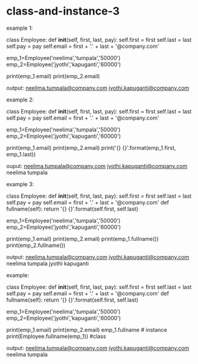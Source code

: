 # class-and-instance-3

example 1:

class Employee:
    def __init__(self, first, last, pay):
        self.first = first
        self.last = last
        self.pay = pay
        self.email = first + '.' + last + '@company.com'

emp_1=Employee('neelima','tumpala','50000')
emp_2=Employee('jyothi','kapuganti','60000')

print(emp_1.email)
print(emp_2.email)


output:
neelima.tumpala@company.com
jyothi.kapuganti@company.com

example 2:

class Employee:
    def __init__(self, first, last, pay):
        self.first = first
        self.last = last
        self.pay = pay
        self.email = first + '.' + last + '@company.com'

emp_1=Employee('neelima','tumpala','50000')
emp_2=Employee('jyothi','kapuganti','60000')

print(emp_1.email)
print(emp_2.email)
print('{} {}'.format(emp_1.first, emp_1.last))


ouput:
neelima.tumpala@company.com
jyothi.kapuganti@company.com
neelima tumpala

example 3:

class Employee:
    def __init__(self, first, last, pay):
        self.first = first
        self.last = last
        self.pay = pay
        self.email = first + '.' + last + '@company.com'
    def fullname(self):
        return '{} {}'.format(self.first, self.last)

emp_1=Employee('neelima','tumpala','50000')
emp_2=Employee('jyothi','kapuganti','60000')

print(emp_1.email)
print(emp_2.email)
print(emp_1.fullname())
print(emp_2.fullname())

output:
neelima.tumpala@company.com
jyothi.kapuganti@company.com
neelima tumpala
jyothi kapuganti

example:

class Employee:
    def __init__(self, first, last, pay):
        self.first = first
        self.last = last
        self.pay = pay
        self.email = first + '.' + last + '@company.com'
    def fullname(self):
        return '{} {}'.format(self.first, self.last)

emp_1=Employee('neelima','tumpala','50000')
emp_2=Employee('jyothi','kapuganti','60000')

print(emp_1.email)
print(emp_2.email)
emp_1.fullname # instance
print(Employee.fullname(emp_1)) #class

output:
neelima.tumpala@company.com
jyothi.kapuganti@company.com
neelima tumpala
